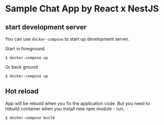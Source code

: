 # Sample Chat App by React x NestJS

## start development server
You can use `docker-compose` to start up development server.

Start in foreground.

```
$ docker-compose up
```

Or back ground

```
$ docker-compose up
```

## Hot reload
App will be rebuild when you fix the application code.
But you need to rebuild container when you install new npm module - run,

```
$ docker-compose build
```
